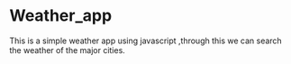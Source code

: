 # Weather_app
This is a simple weather app using javascript ,through this we can search the weather of the major cities.
